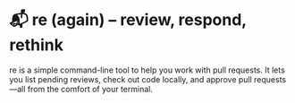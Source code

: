 # 📬 re (again) – review, respond, rethink

re is a simple command-line tool to help you work with pull requests. It lets you list pending reviews, check out code locally, and approve pull requests—all from the comfort of your terminal.
